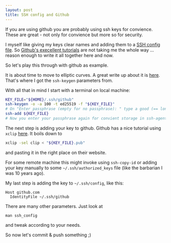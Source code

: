 ```yaml
---
layout: post
title: SSH config and Github
---
```


If you are using github you are probably using ssh keys for convience.
These are great - not only for convience but more so for security.

I myself like giving my keys clear names and adding them to a [SSH config file](http://nerderati.com/2011/03/17/simplify-your-life-with-an-ssh-config-file/).
So [Github's execellent tutorials](https://help.github.com/articles/generating-an-ssh-key/) are not taking me the whole way ... reason enough to write it all together here and now.

So let's play this through with github as example.

It is about time to move to elliptic curves. A great write up about it is [here](https://blog.g3rt.nl/upgrade-your-ssh-keys.html). That's where I got the ```ssh-keygen``` parameters from.

With all that in mind I start with a terminal on local machine:

``` bash
KEY_FILE="${HOME}/.ssh/github"
ssh-keygen -o -a 100 -t ed25519 -f "${KEY_FILE}"
# On "Enter passphrase (empty for no passphrase): " type a good (== long) passphrase
ssh-add ${KEY_FILE}
# Now you enter your passphrase again for convient storage in ssh-agent
```

The next step is adding your key to github. Github has a nice tutorial using ```xclip``` [here](https://help.github.com/articles/adding-a-new-ssh-key-to-your-github-account/). It boils down to

``` bash
xclip -sel clip < "${KEY_FILE}.pub"
```
and pasting it in the right place on their website.

For some remote machine this might invoke using ```ssh-copy-id``` or adding your key manually to some ```~/.ssh/authorized_keys``` file (like the barbarian I was 10 years ago).


My last step is adding the key to ```~/.ssh/config```, like this:

```
Host github.com
  IdentityFile ~/.ssh/github
```

There are many other parameters. Just look at

```
man ssh_config
```
and tweak according to your needs.

So now let's commit & push something ;)
